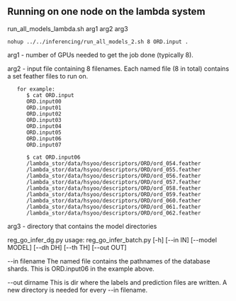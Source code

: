 ## Running on one node on the lambda system

run_all_models_lambda.sh arg1 arg2 arg3

`nohup ../../inferencing/run_all_models_2.sh 8 ORD.input .`

arg1 - number of GPUs needed to get the job done (typically 8).

arg2 - input file containing 8 filenames. Each named file (8 in total) contains a set
       feather files to run on.
       
       for example:
          $ cat ORD.input
          ORD.input00
          ORD.input01
          ORD.input02
          ORD.input03
          ORD.input04
          ORD.input05
          ORD.input06
          ORD.input07
          
          $ cat ORD.input06
          /lambda_stor/data/hsyoo/descriptors/ORD/ord_054.feather
          /lambda_stor/data/hsyoo/descriptors/ORD/ord_055.feather
          /lambda_stor/data/hsyoo/descriptors/ORD/ord_056.feather
          /lambda_stor/data/hsyoo/descriptors/ORD/ord_057.feather
          /lambda_stor/data/hsyoo/descriptors/ORD/ord_058.feather
          /lambda_stor/data/hsyoo/descriptors/ORD/ord_059.feather
          /lambda_stor/data/hsyoo/descriptors/ORD/ord_060.feather
          /lambda_stor/data/hsyoo/descriptors/ORD/ord_061.feather
          /lambda_stor/data/hsyoo/descriptors/ORD/ord_062.feather

arg3 - directory that contains the model directories


reg_go_infer_dg.py
usage: reg_go_infer_batch.py [-h] [--in IN] [--model MODEL] [--dh DH]
                             [--th TH] [--out OUT]

--in filename   The named file contains the pathnames of the database shards.
                This is ORD.input06 in the example above.
                
--out dirname   This is dir where the labels and prediction files are written.
                A new directory is needed for every --in filename.
